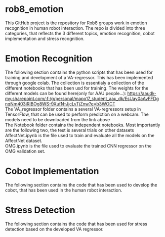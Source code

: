 # rob8_emotion
This GitHub project is the repository for Rob8 groups work in emotion recognition in human robot interaction.
The repo is divided into three categories, that reflects the 3 different topics, emotion recognition, cobot implementation and stress recognition.


# Emotion Recognition
The following section contains the python scripts that has been used for training and development of a VA-regressor.
This has been implemented through google colab. The collection is essentialy a collection of the different notebooks that has been usd for training. The weights for the different models can be found here(only for AAU people...):
https://aaudk-my.sharepoint.com/:f:/g/personal/mapo17_student_aau_dk/EsUay0aAvFFDgnqNm403iRIBOg8WS-9XufN-JjcLvTjZnw?e=b3WOCT <br/>
The VA_regressor folder contains a several VA-regressors setup in TensorFlow, that can be used to perform prediction on a webcam. The models need to be downloaded from the link above <br/>
The Notebook folder contains the independent notebooks. Most importantly are the following two, the test is several trials on other datasets <br/>
AffectNet.ipynb is the file used to train and evaluate all the models on the AffectNet dataset. <br/>
OMG.ipynb is the file used to evaluate the trained CNN regressor on the OMG validation set.

# Cobot Implementation
The following section contains the code that has been used to develop the cobot, that has been used in the human robot interaction.


# Stress Detection
The following section contains the code that has been used for stress detection based on the developed VA regressor.


